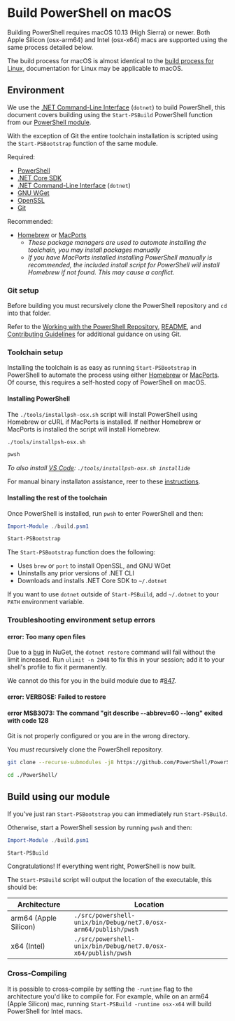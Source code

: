 # Build PowerShell on macOS

Building PowerShell requires macOS 10.13 (High Sierra) or newer.
Both Apple Silicon (osx-arm64) and Intel (osx-x64) macs are supported using the same process detailed below.

The build process for macOS is almost identical to the [build process for Linux](./linux.md), documentation for Linux may be applicable to macOS.

## Environment

We use the [.NET Command-Line Interface](https://docs.microsoft.com/dotnet/core/tools/) (`dotnet`) to build PowerShell, this document covers building using the `Start-PSBuild` PowerShell function from our [PowerShell module](../../build.psm1).

With the exception of Git the entire toolchain installation is scripted using the `Start-PSBootstrap` function of the same module.

Required:

- [PowerShell](https://github.com/PowerShell/PowerShell)
- [.NET Core SDK](https://docs.microsoft.com/dotnet/core/sdk)
- [.NET Command-Line Interface](https://docs.microsoft.com/dotnet/core/tools/) (`dotnet`)
- [GNU WGet](https://github.com/gitGNU/gnu_wget)
- [OpenSSL](https://github.com/openssl/openssl)
- [Git](https://git-scm.com/downloads)

Recommended:

- [Homebrew](https://brew.sh/) or [MacPorts](https://www.macports.org/)
    - _These package managers are used to automate installing the toolchain, you may install packages manually_
    - _If you have MacPorts installed installing PowerShell manually is recommended, the included install script for PowerShell will install Homebrew if not found. This may cause a conflict._

### Git setup

Before building you must recursively clone the PowerShell repository and `cd` into that folder.

Refer to the [Working with the PowerShell Repository](../git/README.md),
[README](../../README.md), and [Contributing Guidelines](../../.github/CONTRIBUTING.md) for additional guidance on using Git.

### Toolchain setup

Installing the toolchain is as easy as running `Start-PSBootstrap` in PowerShell to automate the process using either [Homebrew](https://brew.sh/) or [MacPorts](https://www.macports.org/).
Of course, this requires a self-hosted copy of PowerShell on macOS.

#### Installing PowerShell

The `./tools/installpsh-osx.sh` script will install PowerShell using Homebrew or cURL if MacPorts is installed.
If neither Homebrew or MacPorts is installed the script will install Homebrew.

```sh
./tools/installpsh-osx.sh

pwsh
```

_To also install [VS Code](https://github.com/microsoft/vscode): `./tools/installpsh-osx.sh installide`_

For manual binary installaton assistance, reer to these [instructions](https://docs.microsoft.com/powershell/scripting/install/installing-powershell-on-macos?#binary-archives).

#### Installing the rest of the toolchain

Once PowerShell is installed, run `pwsh` to enter PowerShell and then:

```powershell
Import-Module ./build.psm1

Start-PSBootstrap
```

The `Start-PSBootstrap` function does the following:

- Uses `brew` or `port` to install OpenSSL, and GNU WGet
- Uninstalls any prior versions of .NET CLI
- Downloads and installs .NET Core SDK to `~/.dotnet`

If you want to use `dotnet` outside of `Start-PSBuild`,
add `~/.dotnet` to your `PATH` environment variable.

### Troubleshooting environment setup errors

#### error: Too many open files

Due to a [bug][809] in NuGet, the `dotnet restore` command will fail without the limit increased.
Run `ulimit -n 2048` to fix this in your session;
add it to your shell's profile to fix it permanently.

We cannot do this for you in the build module due to #[847][].

[809]: https://github.com/dotnet/cli/issues/809
[847]: https://github.com/PowerShell/PowerShell/issues/847

#### error: VERBOSE: Failed to restore

#### error MSB3073: The command "git describe --abbrev=60 --long" exited with code 128

Git is not properly configured or you are in the wrong directory.

You _must_ recursively clone the PowerShell repository.

```sh
git clone --recurse-submodules -j8 https://github.com/PowerShell/PowerShell.git --branch=master

cd ./PowerShell/
```

## Build using our module

If you've just ran `Start-PSBootstrap` you can immediately run `Start-PSBuild`.

Otherwise, start a PowerShell session by running `pwsh` and then:

```powershell
Import-Module ./build.psm1

Start-PSBuild
```

Congratulations! If everything went right, PowerShell is now built.

The `Start-PSBuild` script will output the location of the executable, this should be:

|Architecture|Location|
|-|-|
|arm64 (Apple Silicon)| `./src/powershell-unix/bin/Debug/net7.0/osx-arm64/publish/pwsh` |
|x64 (Intel)| `./src/powershell-unix/bin/Debug/net7.0/osx-x64/publish/pwsh` |

### Cross-Compiling

It is possible to cross-compile by setting the `-runtime` flag to the architecture you'd like to compile for.
For example, while on an arm64 (Apple Silicon) mac, running `Start-PSBuild -runtime osx-x64` will build PowerShell for Intel macs.
